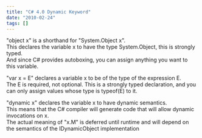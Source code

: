 ```yaml
---
title: "C# 4.0 Dynamic Keyword"
date: "2010-02-24"
tags: []
---
```


"object x" is a shorthand for "System.Object x".  
This declares the variable x to have the type System.Object, this is strongly typed.  
And since C# provides autoboxing, you can assign anything you want to this variable.

"var x = E" declares a variable x to be of the type of the expression E.  
The E is required, not optional. This is a strongly typed declaration, and you can only assign values whose type is typeof(E) to it.

"dynamic x" declares the variable x to have dynamic semantics.  
This means that the C# compiler will generate code that will allow dynamic invocations on x.  
The actual meaning of "x.M" is deferred until runtime and will depend on the semantics of the IDynamicObject implementation
